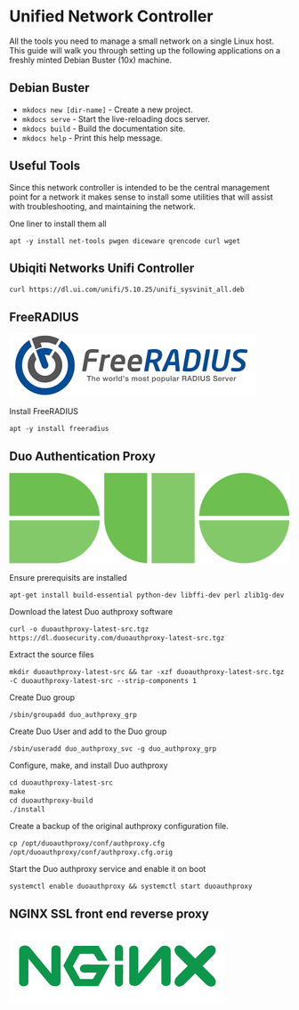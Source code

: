# Unified Network Controller

All the tools you need to manage a small network on a single Linux host. This guide will walk you through setting up the following applications on a freshly minted Debian Buster (10x) machine.

## Debian Buster

* `mkdocs new [dir-name]` - Create a new project.
* `mkdocs serve` - Start the live-reloading docs server.
* `mkdocs build` - Build the documentation site.
* `mkdocs help` - Print this help message.

## Useful Tools

Since this network controller is intended to be the central management point for a network it makes sense to install some utilities that will assist with troubleshooting, and maintaining the network.

One liner to install them all
```
apt -y install net-tools pwgen diceware qrencode curl wget
```

## Ubiqiti Networks Unifi Controller
```
curl https://dl.ui.com/unifi/5.10.25/unifi_sysvinit_all.deb
```
## FreeRADIUS
![Logo](/assets/images/freeradius.png)

Install FreeRADIUS

```
apt -y install freeradius
```

## Duo Authentication Proxy
![Logo](/assets/images/duo.png)

Ensure prerequisits are installed

```
apt-get install build-essential python-dev libffi-dev perl zlib1g-dev
```

Download the latest Duo authproxy software

```
curl -o duoauthproxy-latest-src.tgz https://dl.duosecurity.com/duoauthproxy-latest-src.tgz
```

Extract the source files

```
mkdir duoauthproxy-latest-src && tar -xzf duoauthproxy-latest-src.tgz -C duoauthproxy-latest-src --strip-components 1
```

Create Duo group

```
/sbin/groupadd duo_authproxy_grp
```

Create Duo User and add to the Duo group

```
/sbin/useradd duo_authproxy_svc -g duo_authproxy_grp
```


Configure, make, and install Duo authproxy
```
cd duoauthproxy-latest-src
make
cd duoauthproxy-build
./install
```

Create a backup of the original authproxy configuration file.
```
cp /opt/duoauthproxy/conf/authproxy.cfg /opt/duoauthproxy/conf/authproxy.cfg.orig
```
Start the Duo authproxy service and enable it on boot

```
systemctl enable duoauthproxy && systemctl start duoauthproxy
```

## NGINX SSL front end reverse proxy
![Logo](/assets/images/nginx.png)
